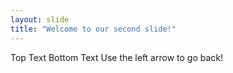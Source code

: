 ```yaml
---
layout: slide
title: "Welcome to our second slide!"
---
```

Top Text
Bottom Text
Use the left arrow to go back!